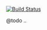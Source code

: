 [![Build Status](https://travis-ci.org/mydropteam/drupal-php_images.svg?branch=master)](https://travis-ci.org/mydropteam/drupal-php_images)

@todo ..
